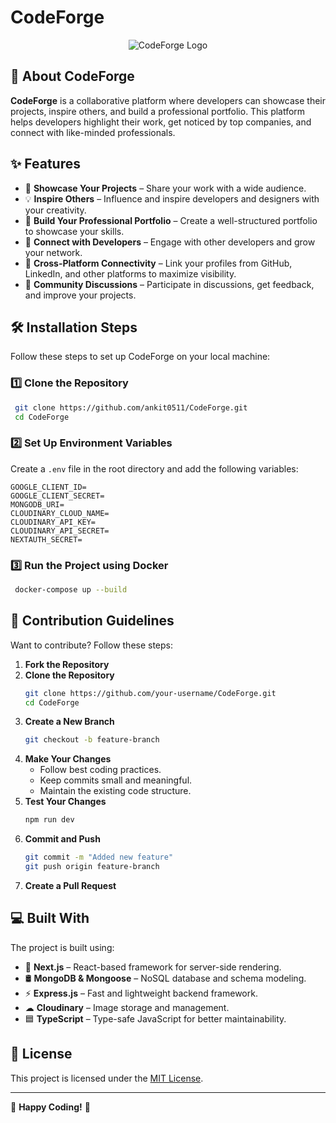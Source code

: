 # CodeForge

<p align="center">
  <img src="https://socialify.git.ci/ankit0511/CodeForge/image?font=Source+Code+Pro&language=1&name=1&owner=1&stargazers=1&theme=Dark" alt="CodeForge Logo">
</p>

## 🚀 About CodeForge

**CodeForge** is a collaborative platform where developers can showcase their projects, inspire others, and build a professional portfolio. This platform helps developers highlight their work, get noticed by top companies, and connect with like-minded professionals.

## ✨ Features

- 🌟 **Showcase Your Projects** – Share your work with a wide audience.
- 💡 **Inspire Others** – Influence and inspire developers and designers with your creativity.
- 📂 **Build Your Professional Portfolio** – Create a well-structured portfolio to showcase your skills.
- 🤝 **Connect with Developers** – Engage with other developers and grow your network.
- 🔗 **Cross-Platform Connectivity** – Link your profiles from GitHub, LinkedIn, and other platforms to maximize visibility.
- 📢 **Community Discussions** – Participate in discussions, get feedback, and improve your projects.

## 🛠️ Installation Steps

Follow these steps to set up CodeForge on your local machine:

### 1️⃣ Clone the Repository

```bash
 git clone https://github.com/ankit0511/CodeForge.git
 cd CodeForge
```

### 2️⃣ Set Up Environment Variables

Create a `.env` file in the root directory and add the following variables:

```plaintext
GOOGLE_CLIENT_ID=
GOOGLE_CLIENT_SECRET=
MONGODB_URI=
CLOUDINARY_CLOUD_NAME=
CLOUDINARY_API_KEY=
CLOUDINARY_API_SECRET=
NEXTAUTH_SECRET=
```

### 3️⃣ Run the Project using Docker

```bash
 docker-compose up --build
```

## 🍰 Contribution Guidelines

Want to contribute? Follow these steps:

1. **Fork the Repository**
2. **Clone the Repository**
   ```bash
   git clone https://github.com/your-username/CodeForge.git
   cd CodeForge
   ```
3. **Create a New Branch**
   ```bash
   git checkout -b feature-branch
   ```
4. **Make Your Changes**
   - Follow best coding practices.
   - Keep commits small and meaningful.
   - Maintain the existing code structure.
5. **Test Your Changes**
   ```bash
   npm run dev
   ```
6. **Commit and Push**
   ```bash
   git commit -m "Added new feature"
   git push origin feature-branch
   ```
7. **Create a Pull Request**

## 💻 Built With

The project is built using:

- 🚀 **Next.js** – React-based framework for server-side rendering.
- 🛢 **MongoDB & Mongoose** – NoSQL database and schema modeling.
- ⚡ **Express.js** – Fast and lightweight backend framework.
- ☁ **Cloudinary** – Image storage and management.
- 🟦 **TypeScript** – Type-safe JavaScript for better maintainability.

## 📜 License

This project is licensed under the [MIT License](LICENSE).

---

🎉 **Happy Coding!** 🚀

